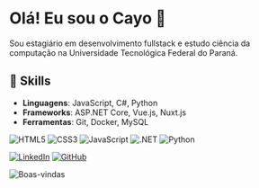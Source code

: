 # Olá! Eu sou o Cayo 👋
Sou estagiário em desenvolvimento fullstack e estudo ciência da computação na Universidade Tecnológica Federal do Paraná.

## 🚀 Skills
- **Linguagens**: JavaScript, C#, Python
- **Frameworks**: ASP.NET Core, Vue.js, Nuxt.js
- **Ferramentas**: Git, Docker, MySQL



![HTML5](https://img.shields.io/badge/HTML5-%23E34F26.svg?style=for-the-badge&logo=html5&logoColor=white)
![CSS3](https://img.shields.io/badge/CSS3-%231572B6.svg?style=for-the-badge&logo=css3&logoColor=white)
![JavaScript](https://img.shields.io/badge/JavaScript-%23F7DF1E.svg?style=for-the-badge&logo=javascript&logoColor=black)
![.NET](https://img.shields.io/badge/.NET-%2300615B.svg?style=for-the-badge&logo=dot-net&logoColor=white)
![Python](https://img.shields.io/badge/Python-%233776AB.svg?style=for-the-badge&logo=python&logoColor=white)

[![LinkedIn](https://img.shields.io/badge/LinkedIn-%230077B5.svg?style=for-the-badge&logo=linkedin&logoColor=white)](https://www.linkedin.com/in/cayo-cezar/)
[![GitHub](https://img.shields.io/badge/GitHub-%23121011.svg?style=for-the-badge&logo=github&logoColor=white)](https://github.com/Cayo-Cezar)

![Boas-vindas](https://media.giphy.com/media/dzaUX7CAG0Ihi/giphy.gif)


<!--
**Cayo-Cezar/Cayo-Cezar** is a ✨ _special_ ✨ repository because its `README.md` (this file) appears on your GitHub profile.

Here are some ideas to get you started:

- 🔭 I’m currently working on ...
- 🌱 I’m currently learning ...
- 👯 I’m looking to collaborate on ...
- 🤔 I’m looking for help with ...
- 💬 Ask me about ...
- 📫 How to reach me: ...
- 😄 Pronouns: ...
- ⚡ Fun fact: ...
-->
